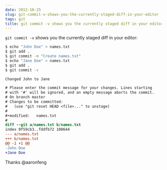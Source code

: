 ```yaml
---
date: 2012-10-25
slug: git-commit-v-shows-you-the-currently-staged-diff-in-your-editor
tags: git
title: git commit -v shows you the currently staged diff in your editor
---
```


`git commit -v` shows you the currently staged diff in your editor:

```sh
$ echo "John Doe" > names.txt
$ git add .
$ git commit -m "Create names.txt"
$ echo "Jane Doe" > names.txt
$ git add .
$ git commit -v
```

```diff
Changed John to Jane

# Please enter the commit message for your changes. Lines starting
# with '#' will be ignored, and an empty message aborts the commit.
# On branch master
# Changes to be committed:
#   (use "git reset HEAD <file>..." to unstage)
#
#‣modified:   names.txt
#
diff --git a/names.txt b/names.txt
index 0f59cb3..fddfb72 100644
--- a/names.txt
+++ b/names.txt
@@ -1 +1 @@
-John Doe
+Jane Doe
```

Thanks @aaronfeng
